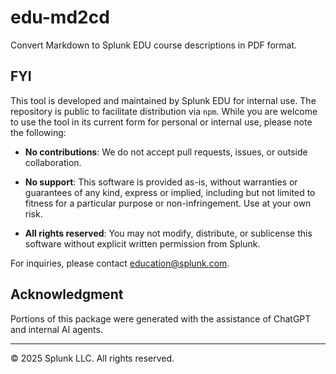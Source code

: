 # edu-md2cd

Convert Markdown to Splunk EDU course descriptions in PDF format.


## FYI

This tool is developed and maintained by Splunk EDU for internal use. The repository is public to facilitate distribution via `npm`. While you are welcome to use the tool in its current form for personal or internal use, please note the following:

* **No contributions**: We do not accept pull requests, issues, or outside collaboration.

* **No support**: This software is provided as-is, without warranties or guarantees of any kind, express or implied, including but not limited to fitness for a particular purpose or non-infringement. Use at your own risk.

* **All rights reserved**: You may not modify, distribute, or sublicense this software without explicit written permission from Splunk.

For inquiries, please contact <education@splunk.com>.


## Acknowledgment

Portions of this package were generated with the assistance of ChatGPT and internal AI agents. 

---

© 2025 Splunk LLC. All rights reserved.


